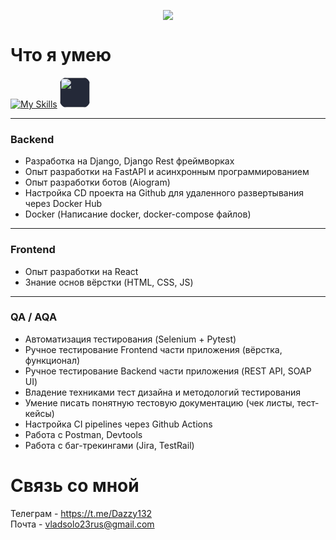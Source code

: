 <div align="center">
  <p>
    <a href="https://github.com/anuraghazra/github-readme-stats">
      <img src="https://github-readme-stats.vercel.app/api?username=dazzy132&count_private=true&show_icons=true&theme=github_dark">
    </a>
  </p>
  <p>
</div>


# Что я умею
[![My Skills](https://skillicons.dev/icons?i=py,django,selenium,fastapi,html,css,js,react,github,docker,mysql,postgres,pycharm,webstorm)](https://skillicons.dev)
<img src="https://upload.wikimedia.org/wikipedia/commons/thumb/b/ba/Pytest_logo.svg/2048px-Pytest_logo.svg.png" width=48px style="background-color: #242938; border-radius: 11px;"> 

___
### Backend
  - Разработка на Django, Django Rest фреймворках
  - Опыт разработки на FastAPI и асинхронным программированием
  - Опыт разработки ботов (Aiogram)
  - Настройка CD проекта на Github для удаленного развертывания через Docker Hub
  - Docker (Написание docker, docker-compose файлов)
___
### Frontend 
  - Опыт разработки на React
  - Знание основ вёрстки (HTML, CSS, JS)
___
### QA / AQA
  - Автоматизация тестирования (Selenium + Pytest)
  - Ручное тестирование Frontend части приложения (вёрстка, функционал)
  - Ручное тестирование Backend части приложения (REST API, SOAP UI)
  - Владение техниками тест дизайна и методологий тестирования
  - Умение писать понятную тестовую документацию (чек листы, тест-кейсы)
  - Настройка CI pipelines через Github Actions
  - Работа с Postman, Devtools
  - Работа с баг-трекингами (Jira, TestRail)

# Связь со мной
Телеграм - https://t.me/Dazzy132 <br>
Почта - vladsolo23rus@gmail.com
